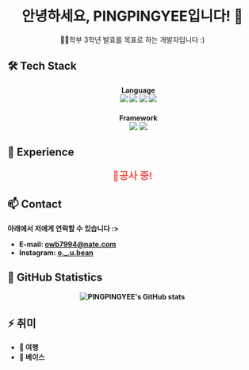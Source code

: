 <h1 align="center">안녕하세요, PINGPINGYEE입니다! 👋</h1>

<p align="center">🧑‍💻학부 3학년 발효를 목표로 하는 개발자입니다 :)</p>

<h2>🛠 Tech Stack</h2>
<ul>
  <h4 align="center"><strong>
    Language
    <br><img src="https://img.shields.io/badge/Javascript-yellow?style=flat&logo=JavaScript&logoColor=white"/>
    <img src="https://img.shields.io/badge/C%20Language-lightgray?style=flat&logo=C&logoColor=white"/>
    <img src="https://img.shields.io/badge/Python-3776AB?style=flat&logo=python&logoColor=white"/>
    <img src="https://img.shields.io/badge/Java-007396?style=flat&logo=Oracle&logoColor=white"/>
    </h4>
  <h4 align="center"><strong>Framework
  <br><img src="https://img.shields.io/badge/React-turquoise?style=flat&logo=React&logoColor=white"/>
  <img src="https://img.shields.io/badge/Android%20Studio-3DDC84?style=flat&logo=androidstudio&logoColor=white"/>
  </h4>
</ul>




<h2>💼 Experience</h2>
<p align=center style="color: #f05650;font-size:20px;">🚧공사 중!</p>


<h2>📫 Contact</h2>
<p>아래에서 저에게 연락할 수 있습니다 :></p>
<ul>
  <li><strong>E-mail:</strong> <a href="mailto:owb7994@nate.com">owb7994@nate.com</a></li>
  <li><strong>Instagram:</strong> <a href="https://www.instagram.com/o._.u.bean/">o._.u.bean</a></li>
</ul>

<h2>🌟 GitHub Statistics</h2>
<p align="center">
  <img src="https://github-readme-stats.vercel.app/api?username=PINGPINGYEE&show_icons=true&theme=radical" alt="PINGPINGYEE's GitHub stats">
</p>

<h2>⚡ 취미</h2>
<ul>
  <li>🧭 여행</li>
  <li>🎸 베이스</li>
</ul>
